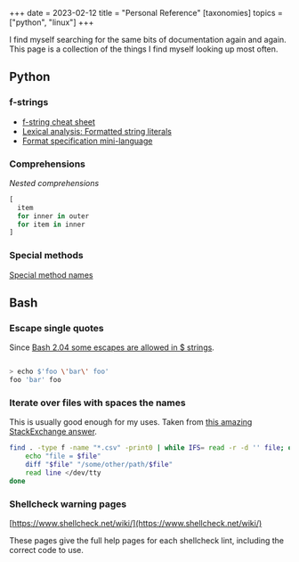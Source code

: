 +++
date = 2023-02-12
title = "Personal Reference"
[taxonomies]
topics = ["python", "linux"]
+++

I find myself searching for the same bits of documentation again and again. This page
is a collection of the things I find myself looking up most often.

## Python

### f-strings

- [f-string cheat sheet](https://fstring.help/cheat/)
- [Lexical analysis: Formatted string literals](https://docs.python.org/3/reference/lexical_analysis.html#f-strings)
- [Format specification mini-language](https://docs.python.org/3/library/string.html#formatspec)

### Comprehensions

*Nested comprehensions*
```python
[
  item 
  for inner in outer
  for item in inner
]
```

### Special methods

[Special method names](https://docs.python.org/3/reference/datamodel.html#special-method-names)

## Bash

### Escape single quotes

Since [Bash 2.04 some escapes are allowed in $ strings](https://stackoverflow.com/a/16605140/15720).

```bash

> echo $'foo \'bar\' foo'
foo 'bar' foo
```

### Iterate over files with spaces the names

This is usually good enough for my uses. Taken from [this amazing StackExchange answer](https://unix.stackexchange.com/a/9499/443570).

```bash
find . -type f -name "*.csv" -print0 | while IFS= read -r -d '' file; do
    echo "file = $file"
    diff "$file" "/some/other/path/$file"
    read line </dev/tty
done
```

### Shellcheck warning pages

[https://www.shellcheck.net/wiki/](https://www.shellcheck.net/wiki/)

These pages give the full help pages for each shellcheck lint, including the correct code to use.
